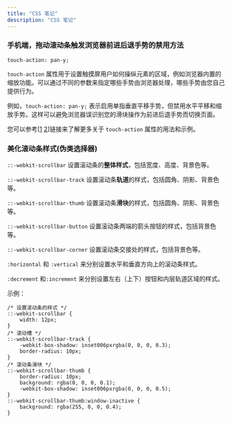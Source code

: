 ```yaml
---
title: "CSS 笔记"
description: "CSS 笔记"
---
```


### 手机端，拖动滚动条触发浏览器前进后退手势的禁用方法

```
touch-action: pan-y;
```

`touch-action` 属性用于设置触摸屏用户如何操纵元素的区域，例如浏览器内置的缩放功能。可以通过不同的参数来指定哪些手势由浏览器处理，哪些手势由您自己提供行为。

例如，`touch-action: pan-y;` 表示启用单指垂直平移手势，但禁用水平平移和缩放手势。这样可以避免浏览器误识别您的滑块操作为前进后退手势而切换页面。

您可以参考[[1](https://developer.mozilla.org/en-US/docs/Web/CSS/touch-action) [2](https://developer.mozilla.org/en-US/docs/Web/CSS/touch-action)]链接来了解更多关于 `touch-action` 属性的用法和示例。



### 美化滚动条样式(伪类选择器)

`::-webkit-scrollbar` 设置滚动条的**整体样式**，包括宽度、高度、背景色等。

`::-webkit-scrollbar-track` 设置滚动条**轨道**的样式，包括圆角、阴影、背景色等。

`::-webkit-scrollbar-thumb` 设置滚动条**滑块**的样式，包括圆角、阴影、背景色等。

`::-webkit-scrollbar-button` 设置滚动条两端的箭头按钮的样式，包括背景色等。

`::-webkit-scrollbar-corner` 设置滚动条交接处的样式，包括背景色等。

`:horizontal` 和 `:vertical` 来分别设置水平和垂直方向上的滚动条样式。

`:decrement` 和`:increment` 来分别设置左右（上下）按钮和内层轨道区域的样式。

示例：

```
/* 设置滚动条的样式 */
::-webkit-scrollbar {
    width: 12px;
}
/* 滚动槽 */
::-webkit-scrollbar-track {
    -webkit-box-shadow: inset006pxrgba(0, 0, 0, 0.3);
    border-radius: 10px;
}
/* 滚动条滑块 */
::-webkit-scrollbar-thumb {
    border-radius: 10px;
    background: rgba(0, 0, 0, 0.1);
    -webkit-box-shadow: inset006pxrgba(0, 0, 0, 0.5);
}
::-webkit-scrollbar-thumb:window-inactive {
    background: rgba(255, 0, 0, 0.4);
}
```


